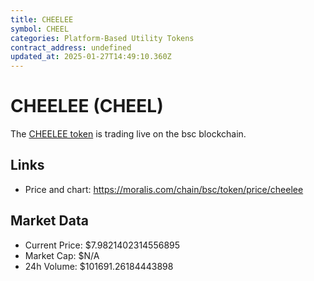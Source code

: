 ```yaml
---
title: CHEELEE
symbol: CHEEL
categories: Platform-Based Utility Tokens
contract_address: undefined
updated_at: 2025-01-27T14:49:10.360Z
---
```


# CHEELEE (CHEEL)
The [CHEELEE token](https://moralis.com/chain/bsc/token/price/cheelee) is trading live on the bsc blockchain.

## Links
- Price and chart: https://moralis.com/chain/bsc/token/price/cheelee

## Market Data
- Current Price: $7.9821402314556895
- Market Cap: $N/A
- 24h Volume: $101691.26184443898
